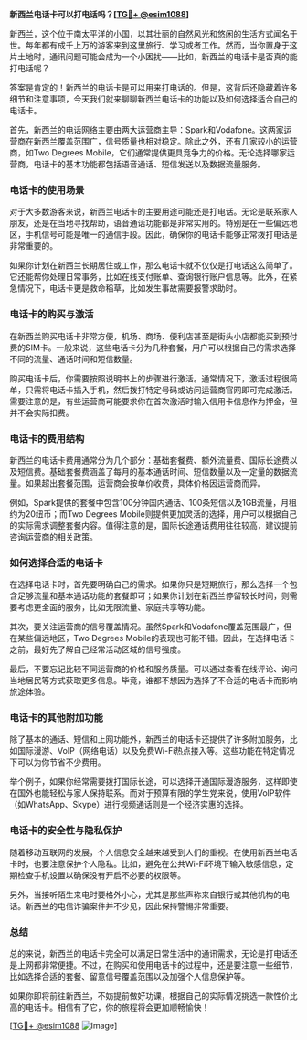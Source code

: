 **新西兰电话卡可以打电话吗？[[TG💪+ @esim1088](https://t.me/s/esim1088)]**

新西兰，这个位于南太平洋的小国，以其壮丽的自然风光和悠闲的生活方式闻名于世。每年都有成千上万的游客来到这里旅行、学习或者工作。然而，当你置身于这片土地时，通讯问题可能会成为一个小困扰——比如，新西兰的电话卡是否真的能打电话呢？

答案是肯定的！新西兰的电话卡是可以用来打电话的。但是，这背后还隐藏着许多细节和注意事项，今天我们就来聊聊新西兰电话卡的功能以及如何选择适合自己的电话卡。

首先，新西兰的电话网络主要由两大运营商主导：Spark和Vodafone。这两家运营商在新西兰覆盖范围广，信号质量也相对稳定。除此之外，还有几家较小的运营商，如Two Degrees Mobile，它们通常提供更具竞争力的价格。无论选择哪家运营商，电话卡的基本功能都包括语音通话、短信发送以及数据流量服务。

### **电话卡的使用场景**

对于大多数游客来说，新西兰电话卡的主要用途可能还是打电话。无论是联系家人朋友，还是在当地寻找帮助，语音通话功能都是非常实用的。特别是在一些偏远地区，手机信号可能是唯一的通信手段。因此，确保你的电话卡能够正常拨打电话是非常重要的。

如果你计划在新西兰长期居住或工作，那么电话卡就不仅仅是打电话这么简单了。它还能帮你处理日常事务，比如在线支付账单、查询银行账户信息等。此外，在紧急情况下，电话卡更是救命稻草，比如发生事故需要报警求助时。

### **电话卡的购买与激活**

在新西兰购买电话卡非常方便，机场、商场、便利店甚至是街头小店都能买到预付费的SIM卡。一般来说，这些电话卡分为几种套餐，用户可以根据自己的需求选择不同的流量、通话时间和短信数量。

购买电话卡后，你需要按照说明书上的步骤进行激活。通常情况下，激活过程很简单，只需将电话卡插入手机，然后拨打特定号码或访问运营商官网即可完成激活。需要注意的是，有些运营商可能要求你在首次激活时输入信用卡信息作为押金，但并不会实际扣费。

### **电话卡的费用结构**

新西兰的电话卡费用通常分为几个部分：基础套餐费、额外流量费、国际长途费以及短信费。基础套餐费涵盖了每月的基本通话时间、短信数量以及一定量的数据流量。如果超出套餐范围，运营商会按单价收费，具体价格因运营商而异。

例如，Spark提供的套餐中包含100分钟国内通话、100条短信以及1GB流量，月租约为20纽币；而Two Degrees Mobile则提供更加灵活的选择，用户可以根据自己的实际需求调整套餐内容。值得注意的是，国际长途通话费用往往较高，建议提前咨询运营商的相关政策。

### **如何选择合适的电话卡**

在选择电话卡时，首先要明确自己的需求。如果你只是短期旅行，那么选择一个包含足够流量和基本通话功能的套餐即可；如果你计划在新西兰停留较长时间，则需要考虑更全面的服务，比如无限流量、家庭共享等功能。

其次，要关注运营商的信号覆盖情况。虽然Spark和Vodafone覆盖范围最广，但在某些偏远地区，Two Degrees Mobile的表现也可能不错。因此，在选择电话卡之前，最好先了解自己经常活动区域的信号强度。

最后，不要忘记比较不同运营商的价格和服务质量。可以通过查看在线评论、询问当地居民等方式获取更多信息。毕竟，谁都不想因为选择了不合适的电话卡而影响旅途体验。

### **电话卡的其他附加功能**

除了基本的通话、短信和上网功能外，新西兰的电话卡还提供了许多附加服务，比如国际漫游、VoIP（网络电话）以及免费Wi-Fi热点接入等。这些功能在特定情况下可以为你节省不少费用。

举个例子，如果你经常需要拨打国际长途，可以选择开通国际漫游服务，这样即使在国外也能轻松与家人保持联系。而对于预算有限的学生党来说，使用VoIP软件（如WhatsApp、Skype）进行视频通话则是一个经济实惠的选择。

### **电话卡的安全性与隐私保护**

随着移动互联网的发展，个人信息安全越来越受到人们的重视。在使用新西兰电话卡时，也要注意保护个人隐私。比如，避免在公共Wi-Fi环境下输入敏感信息，定期检查手机设置以确保没有开启不必要的权限等。

另外，当接听陌生来电时要格外小心，尤其是那些声称来自银行或其他机构的电话。新西兰的电信诈骗案件并不少见，因此保持警惕非常重要。

### **总结**

总的来说，新西兰的电话卡完全可以满足日常生活中的通讯需求，无论是打电话还是上网都非常便捷。不过，在购买和使用电话卡的过程中，还是要注意一些细节，比如选择合适的套餐、留意信号覆盖范围以及加强个人信息保护等。

如果你即将前往新西兰，不妨提前做好功课，根据自己的实际情况挑选一款性价比高的电话卡。相信有了它，你的旅程将会更加顺畅愉快！

[[TG💪+ @esim1088](https://t.me/s/esim1088) ![Image](https://i.postimg.cc/4NQfJmqS/Snipaste-2025-05-13-00-14-12.png)]
